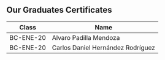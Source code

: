 ## Our Graduates Certificates

Class | Name 
--- | --- 
BC-ENE-20 | Alvaro Padilla Mendoza
BC-ENE-20 | Carlos Daniel Hernández Rodríguez
